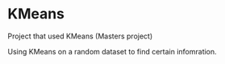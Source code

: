 # KMeans
Project that used KMeans (Masters project)

Using KMeans on a random dataset to find certain infomration. 

